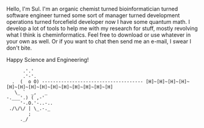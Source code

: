 Hello, I'm Sul. I'm an organic chemist turned bioinformatician turned software engineer turned some sort of manager turned development operations turned forcefield developer now I have some quantum math. I develop a lot of tools to help me with my research for stuff, mostly revolving what I think is cheminformatics. Feel free to download or use whatever in your own as well. Or if you want to chat then send me an e-mail, I swear I don't bite.

Happy Science and Engineering!


          .'.'
          .'-'.
      .  (  o O) ------------------------------------- [H]~[H]~[H]~[H]~[H]~[H]~[H]~[H]~[H]~[H]~[H]~[H]~[H]~[H]
       \_ `  _,   _
    -.___'.) ( ,-'
         '-.O.'-..-..       
     ./\/\/ | \_.-._
            ;
         ._/
